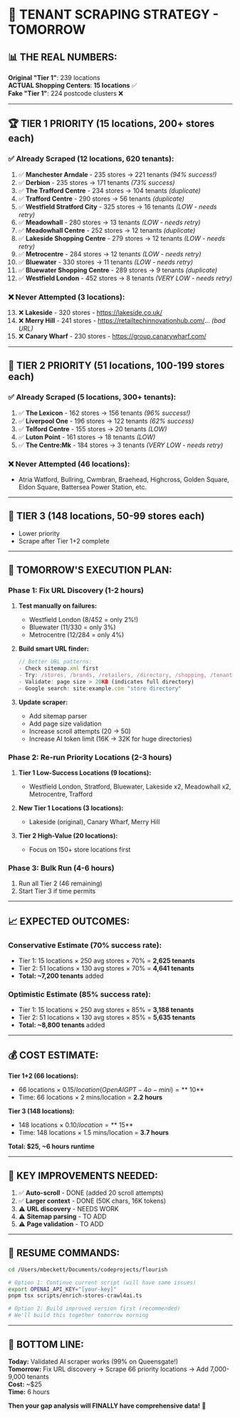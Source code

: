 # 🎯 TENANT SCRAPING STRATEGY - TOMORROW

## 📊 **THE REAL NUMBERS:**

**Original "Tier 1"**: 239 locations  
**ACTUAL Shopping Centers**: **15 locations** ✅  
**Fake "Tier 1"**: 224 postcode clusters ❌

---

## 🏆 **TIER 1 PRIORITY (15 locations, 200+ stores each)**

### ✅ **Already Scraped (12 locations, 620 tenants):**
1. ✅ **Manchester Arndale** - 235 stores → 221 tenants *(94% success!)*
2. ✅ **Derbion** - 235 stores → 171 tenants *(73% success)*
3. ✅ **The Trafford Centre** - 234 stores → 104 tenants *(duplicate)*
4. ✅ **Trafford Centre** - 290 stores → 56 tenants *(duplicate)*
5. ✅ **Westfield Stratford City** - 325 stores → 16 tenants *(LOW - needs retry)*
6. ✅ **Meadowhall** - 280 stores → 13 tenants *(LOW - needs retry)*
7. ✅ **Meadowhall Centre** - 252 stores → 12 tenants *(duplicate)*
8. ✅ **Lakeside Shopping Centre** - 279 stores → 12 tenants *(LOW - needs retry)*
9. ✅ **Metrocentre** - 284 stores → 12 tenants *(LOW - needs retry)*
10. ✅ **Bluewater** - 330 stores → 11 tenants *(LOW - needs retry)*
11. ✅ **Bluewater Shopping Centre** - 289 stores → 9 tenants *(duplicate)*
12. ✅ **Westfield London** - 452 stores → 8 tenants *(VERY LOW - needs retry)*

### ❌ **Never Attempted (3 locations):**
13. ❌ **Lakeside** - 320 stores - https://lakeside.co.uk/
14. ❌ **Merry Hill** - 241 stores - https://retailtechinnovationhub.com/... *(bad URL)*
15. ❌ **Canary Wharf** - 230 stores - https://group.canarywharf.com/

---

## 🥈 **TIER 2 PRIORITY (51 locations, 100-199 stores each)**

### ✅ **Already Scraped (5 locations, 300+ tenants):**
1. ✅ **The Lexicon** - 162 stores → 156 tenants *(96% success!)*
2. ✅ **Liverpool One** - 196 stores → 122 tenants *(62% success)*
3. ✅ **Telford Centre** - 155 stores → 20 tenants *(LOW)*
4. ✅ **Luton Point** - 161 stores → 18 tenants *(LOW)*
5. ✅ **The Centre:Mk** - 184 stores → 3 tenants *(VERY LOW - needs retry)*

### ❌ **Never Attempted (46 locations):**
- Atria Watford, Bullring, Cwmbran, Braehead, Highcross, Golden Square, Eldon Square, Battersea Power Station, etc.

---

## 🥉 **TIER 3 (148 locations, 50-99 stores each)**
- Lower priority
- Scrape after Tier 1+2 complete

---

## 🎯 **TOMORROW'S EXECUTION PLAN:**

### **Phase 1: Fix URL Discovery (1-2 hours)**
1. **Test manually on failures:**
   - Westfield London (8/452 = only 2%!)
   - Bluewater (11/330 = only 3%)
   - Metrocentre (12/284 = only 4%)

2. **Build smart URL finder:**
   ```typescript
   // Better URL patterns:
   - Check sitemap.xml first
   - Try: /stores, /brands, /retailers, /directory, /shopping, /tenants
   - Validate: page size > 20KB (indicates full directory)
   - Google search: site:example.com "store directory"
   ```

3. **Update scraper:**
   - Add sitemap parser
   - Add page size validation
   - Increase scroll attempts (20 → 50)
   - Increase AI token limit (16K → 32K for huge directories)

### **Phase 2: Re-run Priority Locations (2-3 hours)**
1. **Tier 1 Low-Success Locations (9 locations):**
   - Westfield London, Stratford, Bluewater, Lakeside x2, Meadowhall x2, Metrocentre, Trafford
   
2. **New Tier 1 Locations (3 locations):**
   - Lakeside (original), Canary Wharf, Merry Hill

3. **Tier 2 High-Value (20 locations):**
   - Focus on 150+ store locations first

### **Phase 3: Bulk Run (4-6 hours)**
1. Run all Tier 2 (46 remaining)
2. Start Tier 3 if time permits

---

## 📈 **EXPECTED OUTCOMES:**

### **Conservative Estimate (70% success rate):**
- Tier 1: 15 locations × 250 avg stores × 70% = **2,625 tenants**
- Tier 2: 51 locations × 130 avg stores × 70% = **4,641 tenants**
- **Total: ~7,200 tenants** added

### **Optimistic Estimate (85% success rate):**
- Tier 1: 15 locations × 250 avg stores × 85% = **3,188 tenants**
- Tier 2: 51 locations × 130 avg stores × 85% = **5,635 tenants**
- **Total: ~8,800 tenants** added

---

## 💰 **COST ESTIMATE:**

**Tier 1+2 (66 locations):**
- 66 locations × $0.15/location (OpenAI GPT-4o-mini) = **~$10**
- Time: 66 locations × 2 mins/location = **2.2 hours**

**Tier 3 (148 locations):**
- 148 locations × $0.10/location = **~$15**
- Time: 148 locations × 1.5 mins/location = **3.7 hours**

**Total: $25, ~6 hours runtime**

---

## 🔧 **KEY IMPROVEMENTS NEEDED:**

1. ✅ **Auto-scroll** - DONE (added 20 scroll attempts)
2. ✅ **Larger context** - DONE (50K chars, 16K tokens)
3. ⚠️  **URL discovery** - NEEDS WORK
4. ⚠️  **Sitemap parsing** - TO ADD
5. ⚠️  **Page validation** - TO ADD

---

## 📝 **RESUME COMMANDS:**

```bash
cd /Users/mbeckett/Documents/codeprojects/flourish

# Option 1: Continue current script (will have same issues)
export OPENAI_API_KEY="[your-key]"
pnpm tsx scripts/enrich-stores-crawl4ai.ts

# Option 2: Build improved version first (recommended)
# We'll build this together tomorrow morning
```

---

## 🎉 **BOTTOM LINE:**

**Today:** Validated AI scraper works (99% on Queensgate!)  
**Tomorrow:** Fix URL discovery → Scrape 66 priority locations → Add 7,000-9,000 tenants  
**Cost:** ~$25  
**Time:** 6 hours  

**Then your gap analysis will FINALLY have comprehensive data!** 🚀

